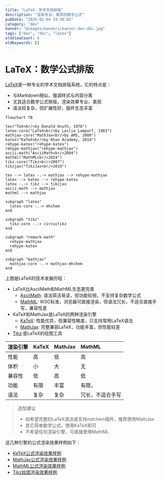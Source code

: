 ```yaml
---
title: "LaTeX：学术文档排版"
description: "渲染专业、美观的数学公式"
pubDate: "2025-02-04 19:30:02"
category: "dev"
banner: "@images/banners/banner-dev-doc.jpg"
tags: ["dev", "doc", "latex"]
oldViewCount: 0
oldKeywords: []
---
```


# LaTeX：数学公式排版

[LaTeX](https://www.latex-project.org/)是一种专业的学术文档排版系统，它的特点是：
- 与Markdown相似，强调样式与内容分离
- 尤其适合数学公式排版，渲染效果专业、美观
- 语法较复杂，但扩展性好，插件生态丰富

``` mermaid
flowchart TB

tex("TeX<br/>by Donald Knuth, 1978")
latex-core("LaTeX<br/>by Leslie Lamport, 1983")
mathjax-core("MathJax<br/>by AMS, 2009")
katex("KaTeX<br/>by Khan Academy, 2014")
rehype-katex("rehype-katex")
rehype-mathjax("rehype-mathjax")
ascii-math("AsciiMath<br/>2004")
mathml("MathML<br/>2024")
tikz-core("Tikz<br/>2007")
tikzjax("TikzJax<br/>2019")

tex --> latex -.-> mathjax --> rehype-mathjax
latex --> katex --> rehype-katex
latex -.-> tikz --> tikzjax
ascii-math --> mathjax
mathml --> mathjax

subgraph "latex"
  latex-core -.-> mhchem
end

subgraph "tikz"
  tikz-core -.-> circuitikz
end

subgraph "remark-math"
  rehype-mathjax
  rehype-katex
end

subgraph "mathjax"
  mathjax-core -.-> mathjax-mhchem
end
```

上图是LaTeX的技术发展历程：
- LaTeX比AsciiMath和MathML生态更完善
  - [AsciiMath](http://asciimath.org/): 语法简洁易读，但功能较弱，不支持复杂数学公式
  - [MathML](https://w3c.github.io/mathml/): W3C标准，浏览器可直接渲染，但语法冗长，不适合直接手写，兼容性差
- KaTeX和MathJax是LaTeX的两种渲染引擎
  - [KaTeX](https://katex.org/): 性能优异，但兼容性略差，只支持常用LaTeX语法
  - [MathJax](https://www.mathjax.org/): 完整兼容LaTeX，功能丰富，但性能较差
- [Tikz](https://texample.net/tikz/):是LaTeX的绘图工具

| 渲染引擎 | KaTeX | MathJax | MathML |
| :-- | :-- | :-- | :-- |
| 性能 | 高 | 低 | 高 |
| 体积 | 小 | 大 | 无 |
| 兼容性 | 低 | 高 | 低 |
| 功能 | 有限 | 丰富 | 有限， |
| 语法 | 复杂 | 复杂 | 冗长，不适合手写 |

> 选型建议
> - 如希望完整的LaTeX语法或支持mdchem插件，推荐使用MathJax
> - 其它简单数学公式，使用KaTeX即可
> - 不希望任何渲染引擎，可直接使用MathML

这几种引擎的公式渲染效果样例如下：
- [KeTeX公式渲染效果样例](./latex-katex.md)
- [MathJax公式渲染效果样例](./latex-mathjax.md)
- [MathML公式渲染效果样例](./latex-mathml.md)
- [Tikz绘图渲染效果样例](./latex-tikz.md)
